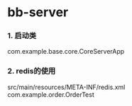 bb-server
======================================  

### 1. 启动类  
com.example.base.core.CoreServerApp  

### 2. redis的使用  
src/main/resources/META-INF/redis.xml  
com.example.order.OrderTest
